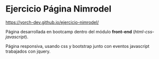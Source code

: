 # Ejercicio Página Nimrodel
https://yorch-dev.github.io/ejercicio-nimrodel/

Página desarrollada en bootcamp dentro del módulo **front-end** (*html-css-javascript*).

Página responsiva, usando css y bootstrap junto con eventos javascript trabajados con jquery.
